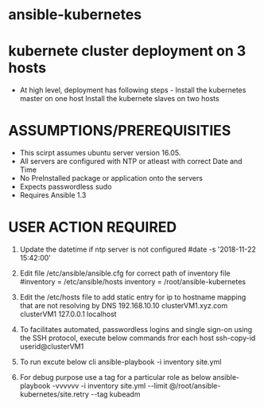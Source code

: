 # ansible-kubernetes

# kubernete cluster deployment on 3 hosts 


* At high level, deployment has following steps -
Install the kubernetes master on one host
Install the kubernete slaves on two hosts

# ASSUMPTIONS/PREREQUISITIES
 * This scirpt assumes ubuntu server version 16.05.
 * All servers are configured with NTP or atleast with correct Date and Time
 * No PreInstalled package or application onto the servers
 * Expects passwordless sudo
 * Requires Ansible 1.3
 
# USER ACTION REQUIRED 
1. Update the datetime if ntp server is not configured
#date -s '2018-11-22 15:42:00'

2. Edit file /etc/ansible/ansible.cfg for correct path of inventory file
#inventory      = /etc/ansible/hosts
inventory = /root/ansible-kubernetes

3. Edit the /etc/hosts file to add static entry for ip to hostname mapping that are not resolving by DNS
192.168.10.10   clusterVM1.xyz.com clusterVM1
127.0.0.1       localhost

4. To facilitates automated, passwordless logins and single sign-on using the SSH protocol, execute below commands fror each host
ssh-copy-id userid@clusterVM1

5. To run excute below cli
ansible-playbook -i inventory site.yml

6. For debug purpose use a tag for a particular role as below
ansible-playbook -vvvvvv  -i inventory site.yml --limit @/root/ansible-kubernetes/site.retry --tag kubeadm

